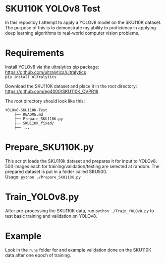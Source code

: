 # SKU110K YOLOv8 Test #
In this repositoy I attempt to apply a YOLOv8 model on the SKU110K dataset. The purpose of this is to demonstrate my ability to proficiency in applying deep learning algorithms to real-world computer vision problems.

# Requirements #
Install YOLOv8 via the ultralytics pip package: https://github.com/ultralytics/ultralytics  
`pip install ultralytics`  
  
Download the SKU110K dataset and place it in the root directory: https://github.com/eg4000/SKU110K_CVPR19  
  
The root directory should look like this:
```
YOLOv8-SKU110K-Test  
    ├── README.md  
    ├── Prepare_SKU110K.py  
    ├── SKU110K_fixed/  
    ├── ...
```

# Prepare_SKU110K.py #
This script loads the SKU110k dataset and prepares it for input to YOLOv8. 500 images each for training/validation/testing are selected at random. The prepared dataset is put in a folder called SKU500.
<br> Usage: `python ./Prepare_SKU110K.py`

# Train_YOLOv8.py #
After pre-processing the SKU110K data, run `python ./Train_YOLOv8.py` to test basic training and validation on YOLOv8.

# Example #
Look in the `runs` folder for and example validation done on the SKU110K data after one epoch of training.
